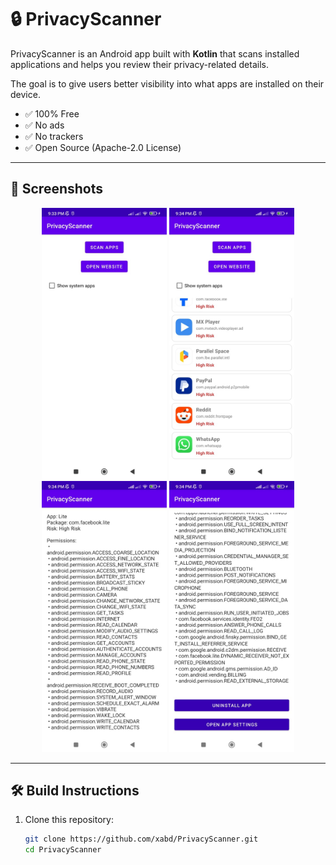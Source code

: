 # 🔒 PrivacyScanner  

PrivacyScanner is an Android app built with **Kotlin** that scans installed applications and helps you review their privacy-related details.  

The goal is to give users better visibility into what apps are installed on their device.  
- ✅ 100% Free  
- ✅ No ads  
- ✅ No trackers  
- ✅ Open Source (Apache-2.0 License)  

---

## 📸 Screenshots  

<p align="center">
  <img src="screenshots/A.jpg" width="200" />
  <img src="screenshots/B.jpg" width="200" />
  <img src="screenshots/C.jpg" width="200" />
  <img src="screenshots/D.jpg" width="200" />
</p>

---

## 🛠️ Build Instructions  

1. Clone this repository:
   ```bash
   git clone https://github.com/xabd/PrivacyScanner.git
   cd PrivacyScanner

